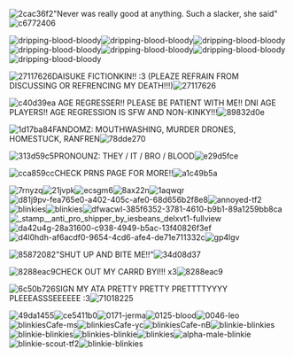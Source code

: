  ![2cac36f2](https://github.com/user-attachments/assets/da6eecfe-ef49-49fe-858e-14a71c09e4b0)"Never was really good at anything. Such a slacker, she said"![c6772406](https://github.com/user-attachments/assets/bd0a7a4a-da57-4ade-9c1f-22995e6908ad)


 ![dripping-blood-bloody](https://github.com/user-attachments/assets/6003e230-659a-442d-9838-2d19ed354593)![dripping-blood-bloody](https://github.com/user-attachments/assets/77c3bfd3-aa06-429c-ae9e-b418975b9e4e)![dripping-blood-bloody](https://github.com/user-attachments/assets/4d431c0a-3080-4ba3-acea-abe5236eb3a5)![dripping-blood-bloody](https://github.com/user-attachments/assets/174af693-4c80-4756-8960-10289651853d)![dripping-blood-bloody](https://github.com/user-attachments/assets/5a8c6aa4-c95e-4975-8969-b7fb590cdde2)![dripping-blood-bloody](https://github.com/user-attachments/assets/2559268f-b521-44f4-81f2-ae0c4030e14b)![dripping-blood-bloody](https://github.com/user-attachments/assets/f8890d4e-53a3-43a1-a835-eb4574d9d8e8)

![27117626](https://github.com/user-attachments/assets/a1983fae-0385-4d1c-aced-25eaffe65b09)DAISUKE FICTIONKIN!! :3 (PLEAZE REFRAIN FROM DISCUSSING OR REFRENCING MY DEATH!!!)![27117626](https://github.com/user-attachments/assets/29bd4910-7faa-481c-868c-1e65b4b6bea3)

![c40d39ea](https://github.com/user-attachments/assets/c5a028ef-adc5-48e7-812d-3b34c0ba7300) AGE REGRESSER!! PLEASE BE PATIENT WITH ME!! DNI AGE PLAYERS!! AGE REGRESSION IS SFW AND NON-KINKY!!!![89832d0e](https://github.com/user-attachments/assets/2db7c6aa-2caf-44fc-8601-3435320bb154)
 



![1d17ba84](https://github.com/user-attachments/assets/abdee298-1057-4bdb-bfd2-7a1bc212da5e)FANDOMZ: MOUTHWASHING, MURDER DRONES, HOMESTUCK, RANFREN![78dde270](https://github.com/user-attachments/assets/6189679d-233c-4348-97b8-5a505af7719b)



![313d59c5](https://github.com/user-attachments/assets/ca7375f8-302c-43ee-a870-72d85f1be7b9)PRONOUNZ: THEY / IT / BRO / BLOOD![e29d5fce](https://github.com/user-attachments/assets/e6e5c776-36a5-4bd8-bbe8-a99b7742f34f)


![cca859cc](https://github.com/user-attachments/assets/1b9a14f2-0965-45d3-b8f6-173702592cb7)CHECK PRNS PAGE FOR MORE!!![a1c49b5a](https://github.com/user-attachments/assets/9e5a8f33-52be-4988-9e3d-f8f0daca4a3f)




 
![7rnyzq](https://github.com/user-attachments/assets/579a85a8-475b-43e7-81f9-07867cedf373)![21jvpk](https://github.com/user-attachments/assets/8717d1e2-63ad-46d3-ab63-b802801ae992)![ecsgm6](https://github.com/user-attachments/assets/ae7bd934-a3d0-446a-a5fb-2034f5eb934d)![8ax22n](https://github.com/user-attachments/assets/17238a78-1535-4933-aba8-109c639c5bc6)![1aqwqr](https://github.com/user-attachments/assets/662ccdcc-2b7f-4ce6-b6a2-ecb3c1ffbfa3)![d81j9pv-fea765e0-a402-405c-afe0-68d656b2f8e8](https://github.com/user-attachments/assets/13424bde-b050-40c3-aef7-617cf49a1c26)![annoyed-tf2](https://github.com/user-attachments/assets/ef631e9f-b0c6-487e-a2df-a9395eb60ea6)![blinkies](https://github.com/user-attachments/assets/8724fde3-fd43-4542-8051-8b64ca1422f7)![blinkies](https://github.com/user-attachments/assets/44fece81-412e-474f-8f06-cd1277bd6d4a)![dfwacwl-385f6352-3781-4610-b9b1-89a1259bb8ca](https://github.com/user-attachments/assets/b7e52bf1-784d-425e-8c30-10ed9b3cfc44)![_stamp__anti_pro_shipper_by_iesbeans_delxvt1-fullview](https://github.com/user-attachments/assets/949fd46a-c485-43de-988e-61b55f65f5d2)![da42u4g-28a31600-c938-4949-b5ac-13f40826f3ef](https://github.com/user-attachments/assets/a0019555-c2d4-4a5e-96ff-3e21f5544a56)![d4l0hdh-af6acdf0-9654-4cd6-afe4-de71e711332c](https://github.com/user-attachments/assets/41637b50-8ac6-4155-b319-e3111976c74d)![gp4lgv](https://github.com/user-attachments/assets/a876be4a-f0ae-4c04-8d7f-e4b22303f092)







![85872082](https://github.com/user-attachments/assets/17671d9e-8aa8-48f5-8ac5-c7b9e1fa5005)"SHUT UP AND BITE ME!!"![34d08d37](https://github.com/user-attachments/assets/84f512a5-625b-4915-a039-b77e8ba630c0)




![8288eac9](https://github.com/user-attachments/assets/c4bbbe65-740a-4450-9415-8980e4ef5d5e)CHECK OUT MY CARRD BYI!!! x3![8288eac9](https://github.com/user-attachments/assets/c17691fc-9511-4194-b795-aa34927be8c1)



![6c50b726](https://github.com/user-attachments/assets/55572dc8-4927-481e-8c9a-00e943feaada)SIGN MY ATA PRETTY PRETTY PRETTTTYYYY PLEEEASSSEEEEEE :3![71018225](https://github.com/user-attachments/assets/c0f9e69d-5668-4964-b6c3-8b72c594d3f3)



![49da1455](https://github.com/user-attachments/assets/5bf79693-2931-4521-89ce-678417fa61c8)![ce5411b0](https://github.com/user-attachments/assets/e60107cd-3006-49f2-8458-59fde2a70a5f)![0171-jerma](https://github.com/user-attachments/assets/e3ac1641-c50c-4111-a086-4f31a095796a)![0125-blood](https://github.com/user-attachments/assets/4516e848-f254-4629-8ac2-c4450305bc77)![0046-leo](https://github.com/user-attachments/assets/e27fdf10-3cb9-4f02-9f08-324efea39af7)![blinkiesCafe-ms](https://github.com/user-attachments/assets/198f4737-d321-4499-9285-a16eac58d1ab)![blinkiesCafe-yc](https://github.com/user-attachments/assets/8731bf5b-843b-44c9-bc01-b5e23c001fa1)![blinkiesCafe-nB](https://github.com/user-attachments/assets/68da52b3-e7ba-4e44-a212-bee5a5c4f426)![blinkie-blinkies](https://github.com/user-attachments/assets/478eed8f-b575-4940-97ed-93170cc4ba30)![blinkie-blinkies](https://github.com/user-attachments/assets/94e38396-fc03-4991-9f69-2e57869e3297)![blinkies-blinkie](https://github.com/user-attachments/assets/13ed85f9-7a6c-4bf0-93d5-ecc2ad973702)![blinkies](https://github.com/user-attachments/assets/08a75b4a-0a12-4675-886f-7759bc1c6981)![alpha-male-blinkie](https://github.com/user-attachments/assets/ac39df86-2d2f-4fcf-8cfc-c634f2a4f0c6)![blinkie-scout-tf2](https://github.com/user-attachments/assets/9cfc58b1-9a13-4c36-b8e9-2cfc58725dc9)![blinkie-blinkies](https://github.com/user-attachments/assets/56ae8993-338c-4045-bf82-13efc68e0e16)



















